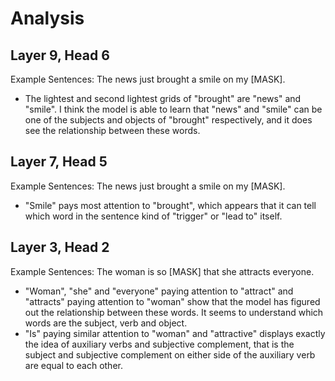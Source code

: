 # Analysis

## Layer 9, Head 6
Example Sentences: The news just brought a smile on my [MASK].
- The lightest and second lightest grids of "brought" are "news" and "smile". I think the model is able to learn that "news" and "smile" can be one of the subjects and objects of "brought" respectively, and it does see the relationship between these words.

## Layer 7, Head 5
Example Sentences: The news just brought a smile on my [MASK].
- "Smile" pays most attention to "brought", which appears that it can tell which word in the sentence kind of "trigger" or "lead to" itself.

## Layer 3, Head 2 
Example Sentences: The woman is so [MASK] that she attracts everyone.
- "Woman", "she" and "everyone" paying attention to "attract" and "attracts" paying attention to "woman" show that the model has figured out the relationship between these words. It seems to understand which words are the subject, verb and object.
- "Is" paying similar attention to "woman" and "attractive" displays exactly the idea of auxiliary verbs and subjective complement, that is the subject and subjective complement on either side of the auxiliary verb are equal to each other.